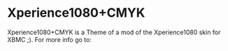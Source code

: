Xperience1080+CMYK
=================

Xperience1080+CMYK is a Theme of a mod of the Xperience1080 skin for XBMC ;). 
For more info go to: